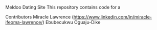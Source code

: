 Meldoo Dating Site 
This repository contains code for a 









Contributors 
Miracle Lawrence (https://www.linkedin.com/in/miracle-ifeoma-lawrence/)
Ebubecukwu Oguaju-Dike 
